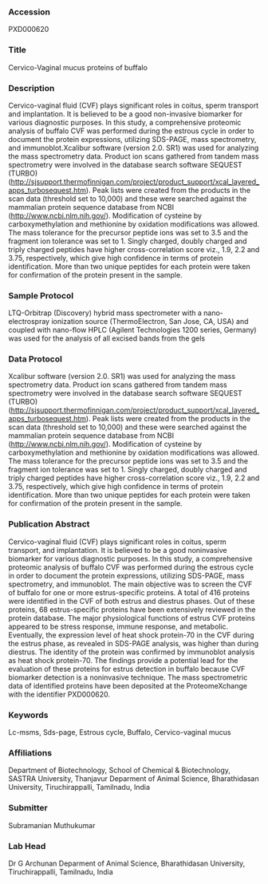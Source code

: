 ### Accession
PXD000620

### Title
Cervico-Vaginal mucus proteins of buffalo

### Description
Cervico-vaginal fluid (CVF) plays significant roles in coitus, sperm transport and implantation. It is believed to be a good non-invasive biomarker for various diagnostic purposes. In this study, a comprehensive proteomic analysis of buffalo CVF was performed during the estrous cycle in order to document the protein expressions, utilizing SDS-PAGE, mass spectrometry, and immunoblot.Xcalibur software (version 2.0. SR1) was used for analyzing the mass spectrometry data. Product ion scans gathered from tandem mass spectrometry were involved in the database search software SEQUEST (TURBO) (http://sjsupport.thermofinnigan.com/project/product_support/xcal_layered_apps_turbosequest.htm). Peak lists were created from the products in the scan data (threshold set to 10,000) and these were searched against the mammalian protein sequence database from NCBI (http://www.ncbi.nlm.nih.gov/). Modification of cysteine by carboxymethylation and methionine by oxidation modifications was allowed. The mass tolerance for the precursor peptide ions was set to 3.5 and the fragment ion tolerance was set to 1. Singly charged, doubly charged and triply charged peptides have higher cross-correlation score viz., 1.9, 2.2 and 3.75, respectively, which give high confidence in terms of protein identification. More than two unique peptides for each protein were taken for confirmation of the protein present in the sample.

### Sample Protocol
LTQ-Orbitrap (Discovery) hybrid mass spectrometer with a nano-electrospray ionization source (ThermoElectron, San Jose, CA, USA) and coupled with nano-flow HPLC (Agilent Technologies 1200 series, Germany) was used for the analysis of all excised bands from the gels

### Data Protocol
Xcalibur software (version 2.0. SR1) was used for analyzing the mass spectrometry data. Product ion scans gathered from tandem mass spectrometry were involved in the database search software SEQUEST (TURBO) (http://sjsupport.thermofinnigan.com/project/product_support/xcal_layered_apps_turbosequest.htm). Peak lists were created from the products in the scan data (threshold set to 10,000) and these were searched against the mammalian protein sequence database from NCBI (http://www.ncbi.nlm.nih.gov/). Modification of cysteine by carboxymethylation and methionine by oxidation modifications was allowed. The mass tolerance for the precursor peptide ions was set to 3.5 and the fragment ion tolerance was set to 1. Singly charged, doubly charged and triply charged peptides have higher cross-correlation score viz., 1.9, 2.2 and 3.75, respectively, which give high confidence in terms of protein identification. More than two unique peptides for each protein were taken for confirmation of the protein present in the sample.

### Publication Abstract
Cervico-vaginal fluid (CVF) plays significant roles in coitus, sperm transport, and implantation. It is believed to be a good noninvasive biomarker for various diagnostic purposes. In this study, a comprehensive proteomic analysis of buffalo CVF was performed during the estrous cycle in order to document the protein expressions, utilizing SDS-PAGE, mass spectrometry, and immunoblot. The main objective was to screen the CVF of buffalo for one or more estrus-specific proteins. A total of 416 proteins were identified in the CVF of both estrus and diestrus phases. Out of these proteins, 68 estrus-specific proteins have been extensively reviewed in the protein database. The major physiological functions of estrus CVF proteins appeared to be stress response, immune response, and metabolic. Eventually, the expression level of heat shock protein-70 in the CVF during the estrus phase, as revealed in SDS-PAGE analysis, was higher than during diestrus. The identity of the protein was confirmed by immunoblot analysis as heat shock protein-70. The findings provide a potential lead for the evaluation of these proteins for estrus detection in buffalo because CVF biomarker detection is a noninvasive technique. The mass spectrometric data of identified proteins have been deposited at the ProteomeXchange with the identifier PXD000620.

### Keywords
Lc-msms, Sds-page, Estrous cycle, Buffalo, Cervico-vaginal mucus

### Affiliations
Department of Biotechnology, School of Chemical & Biotechnology, SASTRA University, Thanjavur
Deparment of Animal Science, Bharathidasan University, Tiruchirappalli, Tamilnadu, India

### Submitter
Subramanian Muthukumar

### Lab Head
Dr G Archunan
Deparment of Animal Science, Bharathidasan University, Tiruchirappalli, Tamilnadu, India


